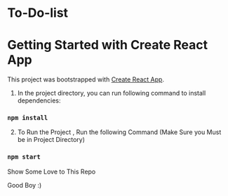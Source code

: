# To-Do-list

# Getting Started with Create React App

This project was bootstrapped with [Create React App](https://github.com/facebook/create-react-app).

1) In the project directory, you can run following command to install dependencies:

### `npm install`

2) To Run the Project , Run the following Command (Make Sure you Must be in Project Directory)

### `npm start`

Show Some Love to This Repo

Good Boy :)
